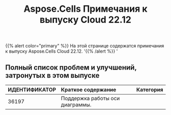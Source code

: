 ﻿---
title: Aspose.Cells Примечания к выпуску Cloud 22.12
second_title: Aspose.Cells Cloud Documen
type: docs
url: /ru/aspose-cells-cloud-22-12-release-notes/
description: Aspose.Cells Облако поддерживает Excel для создания, преобразования, слияния, разделения, защиты, операций с внутренними объектами и т. д.
weight: 10
---
{{% alert color="primary" %}} 
На этой странице содержатся примечания к выпуску Aspose.Cells Cloud 22.12.
'{{% /alert %}} '
## **Полный список проблем и улучшений, затронутых в этом выпуске**

|**ИДЕНТИФИКАТОР**|**Краткое содержание**|**Категория**|
|:- |:- |:- |
|36197 | Поддержка работы оси диаграммы.|
